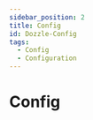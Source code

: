 ```yaml
---
sidebar_position: 2
title: Config
id: Dozzle-Config
tags:
  - Config
  - Configuration
---
```


# Config
